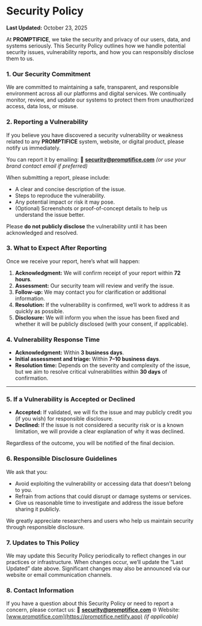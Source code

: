 # Security Policy

**Last Updated:** October 23, 2025

At **PROMPTIFICE**, we take the security and privacy of our users, data, and systems seriously. This Security Policy outlines how we handle potential security issues, vulnerability reports, and how you can responsibly disclose them to us.


### **1. Our Security Commitment**

We are committed to maintaining a safe, transparent, and responsible environment across all our platforms and digital services.
We continually monitor, review, and update our systems to protect them from unauthorized access, data loss, or misuse.


### **2. Reporting a Vulnerability**

If you believe you have discovered a security vulnerability or weakness related to any **PROMPTIFICE** system, website, or digital product, please notify us immediately.

You can report it by emailing:
📧 **[security@promptifice.com](mailto:security@promptifice.com)** *(or use your brand contact email if preferred)*

When submitting a report, please include:

* A clear and concise description of the issue.
* Steps to reproduce the vulnerability.
* Any potential impact or risk it may pose.
* (Optional) Screenshots or proof-of-concept details to help us understand the issue better.

Please **do not publicly disclose** the vulnerability until it has been acknowledged and resolved.


### **3. What to Expect After Reporting**

Once we receive your report, here’s what will happen:

1. **Acknowledgment:** We will confirm receipt of your report within **72 hours**.
2. **Assessment:** Our security team will review and verify the issue.
3. **Follow-up:** We may contact you for clarification or additional information.
4. **Resolution:** If the vulnerability is confirmed, we’ll work to address it as quickly as possible.
5. **Disclosure:** We will inform you when the issue has been fixed and whether it will be publicly disclosed (with your consent, if applicable).

### **4. Vulnerability Response Time**

* **Acknowledgment:** Within **3 business days**.
* **Initial assessment and triage:** Within **7–10 business days**.
* **Resolution time:** Depends on the severity and complexity of the issue, but we aim to resolve critical vulnerabilities within **30 days** of confirmation.

---

### **5. If a Vulnerability is Accepted or Declined**

* **Accepted:** If validated, we will fix the issue and may publicly credit you (if you wish) for responsible disclosure.
* **Declined:** If the issue is not considered a security risk or is a known limitation, we will provide a clear explanation of why it was declined.

Regardless of the outcome, you will be notified of the final decision.



### **6. Responsible Disclosure Guidelines**

We ask that you:

* Avoid exploiting the vulnerability or accessing data that doesn’t belong to you.
* Refrain from actions that could disrupt or damage systems or services.
* Give us reasonable time to investigate and address the issue before sharing it publicly.

We greatly appreciate researchers and users who help us maintain security through responsible disclosure.


### **7. Updates to This Policy**

We may update this Security Policy periodically to reflect changes in our practices or infrastructure.
When changes occur, we’ll update the “Last Updated” date above.
Significant changes may also be announced via our website or email communication channels.

### **8. Contact Information**

If you have a question about this Security Policy or need to report a concern, please contact us:
📧 **[security@promptifice.com](mailto:security@promptifice.com)**
🌐 Website: [www.promptifice.com](https://promptifice.netlify.app) *(if applicable)*
